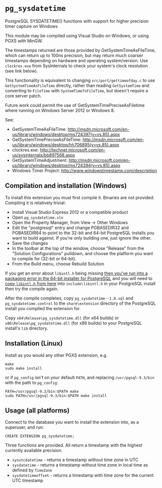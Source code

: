 `pg_sysdatetime`
==============

PostgreSQL SYSDATETIME() functions with support for higher precision timer
capture on Windows

This module may be compiled using Visual Studio on Windows, or using PGXS with
MinGW.

The timestamps returned are those provided by GetSystemTimeAsFileTime, which
can return up to 100ns precision, but may return much coarser timestamps
depending on hardware and operating system/version. Use `clockres.exe` from
SysInternals to check your system's clock resolution (see link below).

This functionality is equivalent to changing `src/port/gettimeofday.c` to use
`GetSystemTimeAsFileTime` directly, rather than reading `GetSystemTime` and
converting to `FileTime` with `SystemTimeToFileTime`, but doesn't require a
core server patch.

Future work could permit the use of GetSystemTimePreciseAsFiletime where 
running on Windows Server 2012 or Windows 8.

See:

* GetSystemTimeAsFileTime: http://msdn.microsoft.com/en-us/library/windows/desktop/ms724397(v=vs.85).aspx
* GetSystemTimePreciseAsFileTime: http://msdn.microsoft.com/en-us/library/windows/desktop/hh706895(v=vs.85).aspx
* clockres.exe: http://technet.microsoft.com/en-us/sysinternals/bb897568.aspx
* GetSystemTimeAdjustment: http://msdn.microsoft.com/en-us/library/windows/desktop/ms724394(v=vs.85).aspx
* Windows Timer Project: http://www.windowstimestamp.com/description

Compilation and installation (Windows)
---

To install this extension you must first compile it. Binaries are not provided.
Compiling it is relatively trivial:

* Install Visual Studio Express 2012 or a compatible product
* Open `pg_sysdatetime.sln`
* Open the Property Manager, from View -> Other Windows
* Edit the "postgresql" entry and change PGBASEDIR32 and PGBASEDIR64 to point to the 32-bit and 64-bit PostgreSQL installs you want to build against. If you're only building one, just ignore the other.
* Save the changes
* In the toolbar at the top of the window, choose "Release" from the "Solution Configurations" pulldown, and choose the platform you want to compile for (32-bit or 64-bit).
* From the Build menu, choose Rebuild Solution

If you get an error about `libintl.h` being missing [then you've run into a packaging error in the 64-bit installer for PostgreSQL](http://blog.2ndquadrant.com/compiling-postgresql-extensions-visual-studio-windows/) and you will need to [copy `libintl.h` from here](https://gist.githubusercontent.com/ringerc/d57978ca0d3a3a13b5d7/raw/b7a695dcb451d2ac1dc4eecfbfa3198b8f29dff3/gistfile1.txt) into `include\libintl.h` in your PostgreSQL install then try the compile again.

After the compile completes, copy `pg_sysdatetime--1.0.sql` and
`pg_sysdatetime.control` to the `share\extension` directory of the PostgreSQL
install you compiled the extension for.

Copy `x64\Release\pg_sysdatetime.dll` (for x64 builds) or
`x86\Release\pg_sysdatetime.dll` (for x86 builds) to your PostgreSQL install's
`lib` directory.

Installation (Linux)
---

Install as you would any other PGXS extension, e.g.

    make
    sudo make install

or if `pg_config` isn't on your default `PATH`, and replacing `/usr/pgsql-9.3/bin` with the path to `pg_config`:

    PATH=/usr/pgsql-9.3/bin:$PATH make
    sudo PATH=/usr/pgsql-9.3/bin:$PATH make install

Usage (all platforms)
---

Connect to the database you want to install the extension into, as a
superuser, and run:

    CREATE EXTENSION pg_sysdatetime;

Three functions are provided. All return a timestamp with the highest currently available precision.

* `sysutcdatetime` - returns a timestamp without time zone in UTC
* `sysdatetime` - returns a timestamp without time zone in local time as defined by `TimeZone`
* `sysdatetimeoffset` - returns a timestamp with time zone for the current UTC timestamp
